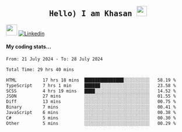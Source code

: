 <h2 align='center'><samp><strong>Hello) I am Khasan <img src="https://media.giphy.com/media/hvRJCLFzcasrR4ia7z/giphy.gif" width="28px" height="28px"></strong></samp></h2>

<img src="https://media.giphy.com/media/WUlplcMpOCEmTGBtBW/giphy.gif" width="30"> [![Linkedin](https://img.shields.io/badge/LinkedIn-Khasan%20Rashidov-blue?logo=Linkedin&logoColor=blue&labelColor=black&style=flat-square)](https://www.linkedin.com/in/khasanr)  

#### My coding stats...
<!--START_SECTION:waka-->

```txt
From: 21 July 2024 - To: 28 July 2024

Total Time: 29 hrs 40 mins

HTML          17 hrs 18 mins  ███████████████░░░░░░░░░░   58.19 %
TypeScript    7 hrs 1 min     ██████░░░░░░░░░░░░░░░░░░░   23.58 %
SCSS          4 hrs 19 mins   ████░░░░░░░░░░░░░░░░░░░░░   14.52 %
JSON          27 mins         ░░░░░░░░░░░░░░░░░░░░░░░░░   01.55 %
Diff          13 mins         ░░░░░░░░░░░░░░░░░░░░░░░░░   00.75 %
Binary        7 mins          ░░░░░░░░░░░░░░░░░░░░░░░░░   00.41 %
JavaScript    6 mins          ░░░░░░░░░░░░░░░░░░░░░░░░░   00.38 %
C#            5 mins          ░░░░░░░░░░░░░░░░░░░░░░░░░   00.30 %
Other         5 mins          ░░░░░░░░░░░░░░░░░░░░░░░░░   00.29 %
```

<!--END_SECTION:waka-->

<!---
khasanrashidov/khasanrashidov is a ✨ special ✨ repository because its `README.md` (this file) appears on your GitHub profile.
You can click the Preview link to take a look at your changes.
--->
